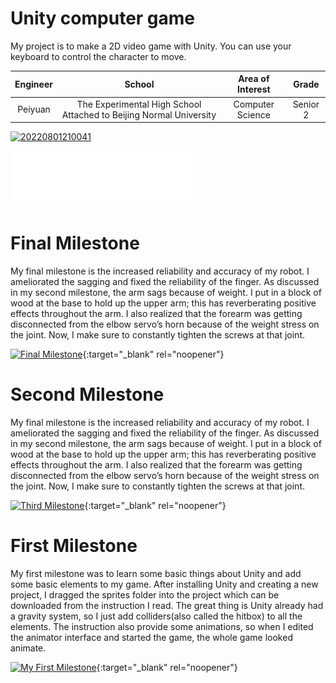 ﻿# Unity computer game
My project is to make a 2D video game with Unity. You can use your keyboard to control the character to move.

| **Engineer** | **School** | **Area of Interest** | **Grade** |
|:--:|:--:|:--:|:--:|
| Peiyuan | The Experimental High School Attached to Beijing Normal University | Computer Science | Senior 2 |

<a href="https://ibb.co/Z6D64nY"><img src="https://i.ibb.co/FbTbZS0/20220801210041.jpg" alt="20220801210041" border="0"></a>

![Headstone Image](https://github.com/BlueStampEng/BSE_Template_Portfolio/blob/4655d8c4b2f1d0fa5912511d0b39542520b9f88e/branding/BlueStamp-Engineering-Logo-White.png)
  
# Final Milestone
My final milestone is the increased reliability and accuracy of my robot. I ameliorated the sagging and fixed the reliability of the finger. As discussed in my second milestone, the arm sags because of weight. I put in a block of wood at the base to hold up the upper arm; this has reverberating positive effects throughout the arm. I also realized that the forearm was getting disconnected from the elbow servo’s horn because of the weight stress on the joint. Now, I make sure to constantly tighten the screws at that joint. 

[![Final Milestone](https://res.cloudinary.com/marcomontalbano/image/upload/v1612573869/video_to_markdown/images/youtube--F7M7imOVGug-c05b58ac6eb4c4700831b2b3070cd403.jpg )](https://www.youtube.com/watch?v=F7M7imOVGug&feature=emb_logo "Final Milestone"){:target="_blank" rel="noopener"}

# Second Milestone
My final milestone is the increased reliability and accuracy of my robot. I ameliorated the sagging and fixed the reliability of the finger. As discussed in my second milestone, the arm sags because of weight. I put in a block of wood at the base to hold up the upper arm; this has reverberating positive effects throughout the arm. I also realized that the forearm was getting disconnected from the elbow servo’s horn because of the weight stress on the joint. Now, I make sure to constantly tighten the screws at that joint.

[![Third Milestone](https://res.cloudinary.com/marcomontalbano/image/upload/v1612574014/video_to_markdown/images/youtube--y3VAmNlER5Y-c05b58ac6eb4c4700831b2b3070cd403.jpg)](https://www.youtube.com/watch?v=y3VAmNlER5Y&feature=emb_logo "Second Milestone"){:target="_blank" rel="noopener"}
# First Milestone
  

My first milestone was to learn some basic things about Unity and add some basic elements to my game. After installing Unity and creating a new project, I dragged the sprites folder into the project which can be downloaded from the instruction I read. The great thing is Unity already had a gravity system, so I just add colliders(also called the hitbox) to all the elements. The instruction also provide some animations, so when I edited the animator interface and started the game, the whole game looked animate.

[![My First Milestone](https://res.cloudinary.com/marcomontalbano/image/upload/v1659104550/video_to_markdown/images/youtube--7Rtlm-mrvvE-c05b58ac6eb4c4700831b2b3070cd403.jpg)](https://youtu.be/7Rtlm-mrvvE "My First Milestone"){:target="_blank" rel="noopener"}
